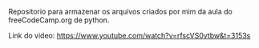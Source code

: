 Repositorio para armazenar os arquivos criados por mim da aula do freeCodeCamp.org de python. 

Link do video: https://www.youtube.com/watch?v=rfscVS0vtbw&t=3153s
